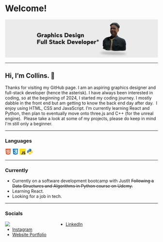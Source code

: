 # Welcome!

![banner.png](./assests/banner.png)

---

## Hi, I’m Collins. 🫡

Thanks for visiting my GitHub page. I am an aspiring graphics designer and full-stack developer (hence the asterisk). I have always been interested in coding, so at the beginning of 2024, I started my coding journey. I mostly dabble in the front end but am getting to know the back end day after day.  I enjoy using HTML, CSS and JavaScript. I’m currently learning React and Python, then plan to eventually move onto three.js and C++ (for the unreal engine).  Please take a look at some of my projects, please do keep in mind I'm still only a beginner.

---

### Languages

<code><img src="./assests/html.png" alt="html" width="20"></code>
<code><img src="./assests/css.png" alt="html" width="20"></code>
<code><img src="./assests/js.png" alt="html" width="20"></code>
<code><img src="./assests/python.png" alt="html" width="20"></code>

---

### Currently

- Currently on a software development bootcamp with JustIt
<s>Following a Data Structures and Algorithms in Python course on Udemy.</s>
- Learning React.
- Looking for a job in tech.

---

### Socials 

<img align="left" src="./assests/ME-pf.gif" width="200">

- [LinkedIn](https://www.linkedin.com/in/collinscomondi/) <br>
- [Instagram](https://www.instagram.com/someprofoundname/) <br>
- [Website Portfolio](https://www.someprofoundname.com)
